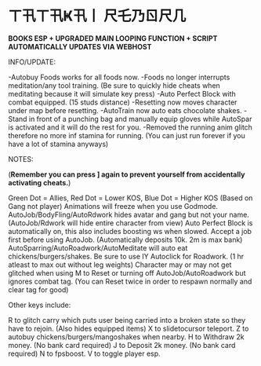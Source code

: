# ㄒ卂ㄒ卂Ҝ卂丨 尺乇乃ㄖ尺几

**BOOKS ESP + UPGRADED MAIN LOOPING FUNCTION + SCRIPT AUTOMATICALLY UPDATES VIA WEBHOST**

INFO/UPDATE:

-Autobuy Foods works for all foods now.
-Foods no longer interrupts meditation/any tool training. (Be sure to quickly hide cheats when meditating because it will simulate key press)
-Auto Perfect Block with combat equipped. (15 studs distance)
-Resetting now moves character under map before resetting.
-AutoTrain now auto eats chocolate shakes.
-Stand in front of a punching bag and manually equip gloves while AutoSpar is activated and it will do the rest for you.
-Removed the running anim glitch therefore no more inf stamina for running. (You can just run forever if you have a lot of stamina anyways)

NOTES:

(**Remember you can press ] again to prevent yourself from accidentally activating cheats.**)

Green Dot = Allies, Red Dot = Lower KOS, Blue Dot = Higher KOS (Based on Gang not player)
Animations will freeze when you use Godmode.
AutoJob/BodyFling/AutoRdwork hides avatar and gang but not your name. (AutoJob/Rdwork will hide entire character from view)
Auto Perfect Block is automatically on, this also includes boosting ws when slowed. 
Accept a job first before using AutoJob. (Automatically deposits 10k. 2m is max bank)
AutoSparring/AutoRoadwork/AutoMeditate will auto eat chickens/burgers/shakes. 
Be sure to use IY Autoclick for Roadwork. (1 hr atleast to max out without leg weights)
Character may or may not get glitched when using M to Reset or turning off AutoJob/AutoRoadwork but ignores combat tag. (You can Reset twice in order to respawn normally and clear tag for good)

Other keys include: 

R to glitch carry which puts user being carried into a broken state so they have to rejoin. (Also hides equipped items)
X to slidetocursor teleport. 
Z to autobuy chickens/burgers/mangoshakes when nearby. 
H to Withdraw 2k money.  (No bank card required)
J to Deposit 2k money.  (No bank card required)
N to fpsboost.
V to toggle player esp.
